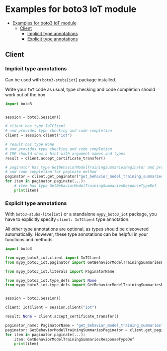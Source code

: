 <a id="examples-for-boto3-iot-module"></a>

# Examples for boto3 IoT module

- [Examples for boto3 IoT module](#examples-for-boto3-iot-module)
  - [Client](#client)
    - [Implicit type annotations](#implicit-type-annotations)
    - [Explicit type annotations](#explicit-type-annotations)

<a id="client"></a>

## Client

<a id="implicit-type-annotations"></a>

### Implicit type annotations

Can be used with `boto3-stubs[iot]` package installed.

Write your `IoT` code as usual, type checking and code completion should work
out of the box.

```python
import boto3


session = boto3.Session()

# client has type IoTClient
# and provides type checking and code completion
client = session.client("iot")

# result has type None
# and provides type checking and code completion
# IDE should show a hint with argument names and types
result = client.accept_certificate_transfer()

# paginator has type GetBehaviorModelTrainingSummariesPaginator and provides type checking
# and code completion for paginate method
paginator = client.get_paginator("get_behavior_model_training_summaries")
for item in paginator.paginate(...):
    # item has type GetBehaviorModelTrainingSummariesResponseTypeDef
    print(item)
```

<a id="explicit-type-annotations"></a>

### Explicit type annotations

With `boto3-stubs-lite[iot]` or a standalone `mypy_boto3_iot` package, you have
to explicitly specify `client: IoTClient` type annotation.

All other type annotations are optional, as types should be discovered
automatically. However, these type annotations can be helpful in your functions
and methods.

```python
import boto3

from mypy_boto3_iot.client import IoTClient
from mypy_boto3_iot.paginator import GetBehaviorModelTrainingSummariesPaginator

from mypy_boto3_iot.literals import PaginatorName

from mypy_boto3_iot.type_defs import None
from mypy_boto3_iot.type_defs import GetBehaviorModelTrainingSummariesResponseTypeDef


session = boto3.Session()

client: IoTClient = session.client("iot")

result: None = client.accept_certificate_transfer()

paginator_name: PaginatorName = "get_behavior_model_training_summaries"
paginator: GetBehaviorModelTrainingSummariesPaginator = client.get_paginator(paginator_name)
for item in paginator.paginate(...):
    item: GetBehaviorModelTrainingSummariesResponseTypeDef
    print(item)
```
